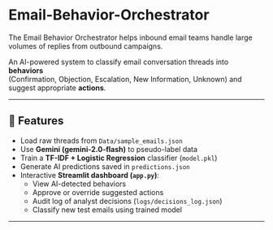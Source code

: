 # Email-Behavior-Orchestrator
The Email Behavior Orchestrator helps inbound email teams handle large volumes of replies from outbound campaigns.

An AI-powered system to classify email conversation threads into **behaviors**  
(Confirmation, Objection, Escalation, New Information, Unknown) and suggest appropriate **actions**.

---

## 🚀 Features
- Load raw threads from `Data/sample_emails.json`
- Use **Gemini (gemini-2.0-flash)** to pseudo-label data
- Train a **TF-IDF + Logistic Regression** classifier (`model.pkl`)
- Generate AI predictions saved in `predictions.json`
- Interactive **Streamlit dashboard (`app.py`)**:
  - View AI-detected behaviors
  - Approve or override suggested actions
  - Audit log of analyst decisions (`logs/decisions_log.json`)
  - Classify new test emails using trained model

---
